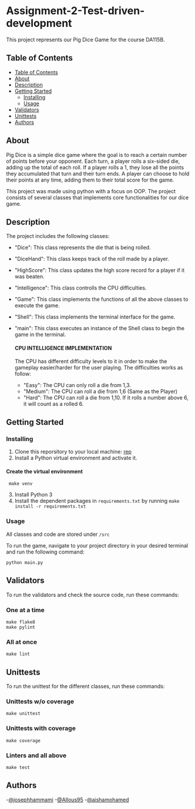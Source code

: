 <h1 align="left">Assignment-2-Test-driven-development</h1>

<p align="left">
  This project represents our Pig Dice Game for the course DA115B.
  <br> 
</p>

## Table of Contents

- [Table of Contents](#-table-of-contents)
- [About ](#-about-)
- [Description ](#-description-)
- [Getting Started ](#-getting-started-)
  - [Installing](#installing)
  - [Usage](#usage)
- [Validators ](#️-validators-)
- [Unittests ](#-unittests-)
- [Authors ](#️-authors-)

## About <a name = "about"></a>

Pig Dice is a simple dice game where the goal is to reach a certain number of points before your opponent. Each turn, a player rolls a six-sided die, adding up the total of each roll. If a player rolls a 1, they lose all the points they accumulated that turn and their turn ends. A player can choose to hold their points at any time, adding them to their total score for the game.

This project was made using python with a focus on OOP. The project consists of several classes that implements core functionalities for our dice game.

## Description <a name = "description"></a>

The project includes the following classes:

- "Dice": This class represents the die that is being rolled.
- "DiceHand": This class keeps track of the roll made by a player.
- "HighScore": This class updates the high score record for a player if it was beaten.
- "Intelligence": This class controlls the CPU difficulties.
- "Game": This class implements the functions of all the above classes to execute the game.
- "Shell": This class implements the terminal interface for the game.
- "main": This class executes an instance of the Shell class to begin the game in the terminal.

  #### CPU INTELLIGENCE IMPLEMENTATION
  
  The CPU has different difficulty levels to it in order to make the gameplay easier/harder for the user playing. The difficulties works as follow:
   
  - "Easy": The CPU can only roll a die from 1,3. 
  - "Medium": The CPU can roll a die from 1,6 (Same as the Player)
  - "Hard": The CPU can roll a die from 1,10. If it rolls a number above 6, it will count as a rolled 6.

## Getting Started <a name = "getting_started"></a>

### Installing

1. Clone this reporsitory to your local machine: [rep](https://github.com/josephhammami/Assignment-2-Test-driven-development)
2. Install a Python virtual environment and activate it.
#### Create the virtual environment
     make venv
3. Install Python 3
3. Install the dependent packages in `requirements.txt` by running `make install -r requirements.txt`

### Usage

All classes and code are stored under `/src`

To run the game, navigate to your project directory in your desired terminal and run the following command:

`python main.py`

## Validators <a name = "validators"></a>

To run the validators and check the source code, run these commands:

### One at a time
    make flake8
    make pylint

### All at once
    make lint


## Unittests <a name = "unittests"></a>

To run the unittest for the different classes, run these commands:

### Unittests w/o coverage
    make unittest

### Unittests with coverage
    make coverage

### Linters and all above
    make test


## Authors <a name = "authors"></a>

-[@josephhammami](https://github.com/josephhammami)
-[@Allous95](https://github.com/Alloush95)
-[@aishamohamed](https://github.com/aishamohamed)
